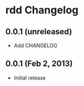 # rdd Changelog

## 0.0.1 (unreleased)

  * Add CHANGELOG

## 0.0.1 (Feb 2, 2013)

 * Initial release
